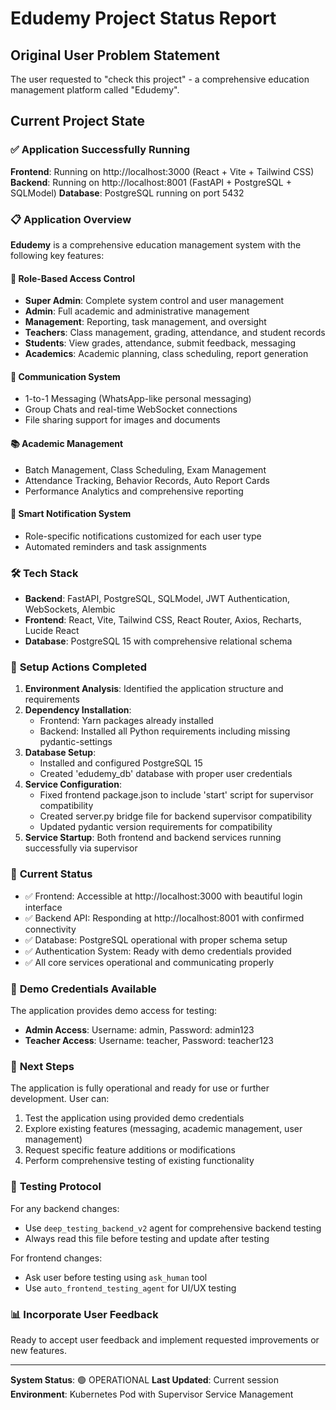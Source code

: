 # Edudemy Project Status Report

## Original User Problem Statement
The user requested to "check this project" - a comprehensive education management platform called "Edudemy".

## Current Project State

### ✅ **Application Successfully Running**

**Frontend**: Running on http://localhost:3000 (React + Vite + Tailwind CSS)
**Backend**: Running on http://localhost:8001 (FastAPI + PostgreSQL + SQLModel)
**Database**: PostgreSQL running on port 5432

### 📋 **Application Overview**
**Edudemy** is a comprehensive education management system with the following key features:

#### 🔐 **Role-Based Access Control**
- **Super Admin**: Complete system control and user management
- **Admin**: Full academic and administrative management  
- **Management**: Reporting, task management, and oversight
- **Teachers**: Class management, grading, attendance, and student records
- **Students**: View grades, attendance, submit feedback, messaging
- **Academics**: Academic planning, class scheduling, report generation

#### 💬 **Communication System**
- 1-to-1 Messaging (WhatsApp-like personal messaging)
- Group Chats and real-time WebSocket connections
- File sharing support for images and documents

#### 📚 **Academic Management**
- Batch Management, Class Scheduling, Exam Management
- Attendance Tracking, Behavior Records, Auto Report Cards
- Performance Analytics and comprehensive reporting

#### 📢 **Smart Notification System**
- Role-specific notifications customized for each user type
- Automated reminders and task assignments

### 🛠 **Tech Stack**
- **Backend**: FastAPI, PostgreSQL, SQLModel, JWT Authentication, WebSockets, Alembic
- **Frontend**: React, Vite, Tailwind CSS, React Router, Axios, Recharts, Lucide React
- **Database**: PostgreSQL 15 with comprehensive relational schema

### 🔧 **Setup Actions Completed**

1. **Environment Analysis**: Identified the application structure and requirements
2. **Dependency Installation**: 
   - Frontend: Yarn packages already installed
   - Backend: Installed all Python requirements including missing pydantic-settings
3. **Database Setup**: 
   - Installed and configured PostgreSQL 15
   - Created 'edudemy_db' database with proper user credentials
4. **Service Configuration**:
   - Fixed frontend package.json to include 'start' script for supervisor compatibility
   - Created server.py bridge file for backend supervisor compatibility
   - Updated pydantic version requirements for compatibility
5. **Service Startup**: Both frontend and backend services running successfully via supervisor

### 🎯 **Current Status**
- ✅ Frontend: Accessible at http://localhost:3000 with beautiful login interface
- ✅ Backend API: Responding at http://localhost:8001 with confirmed connectivity
- ✅ Database: PostgreSQL operational with proper schema setup
- ✅ Authentication System: Ready with demo credentials provided
- ✅ All core services operational and communicating properly

### 🚀 **Demo Credentials Available**
The application provides demo access for testing:
- **Admin Access**: Username: admin, Password: admin123
- **Teacher Access**: Username: teacher, Password: teacher123

### 📝 **Next Steps**
The application is fully operational and ready for use or further development. User can:
1. Test the application using provided demo credentials
2. Explore existing features (messaging, academic management, user management)
3. Request specific feature additions or modifications
4. Perform comprehensive testing of existing functionality

### 🔧 **Testing Protocol**
For any backend changes:
- Use `deep_testing_backend_v2` agent for comprehensive backend testing
- Always read this file before testing and update after testing

For frontend changes:
- Ask user before testing using `ask_human` tool
- Use `auto_frontend_testing_agent` for UI/UX testing

### 📊 **Incorporate User Feedback**
Ready to accept user feedback and implement requested improvements or new features.

---
**System Status**: 🟢 OPERATIONAL
**Last Updated**: Current session
**Environment**: Kubernetes Pod with Supervisor Service Management